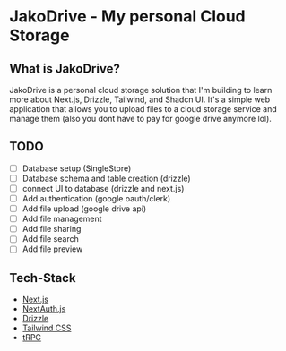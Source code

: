 # JakoDrive - My personal Cloud Storage 

## What is JakoDrive?

JakoDrive is a personal cloud storage solution that I'm building to learn more about Next.js, Drizzle, Tailwind, and Shadcn UI. It's a simple web application that allows you to upload files to a cloud storage service and manage them (also you dont have to pay for google drive anymore lol).

## TODO

- [ ] Database setup (SingleStore)
- [ ] Database schema and table creation (drizzle)
- [ ] connect UI to database (drizzle and next.js)
- [ ] Add authentication (google oauth/clerk)
- [ ] Add file upload (google drive api)
- [ ] Add file management
- [ ] Add file sharing
- [ ] Add file search
- [ ] Add file preview

## Tech-Stack

- [Next.js](https://nextjs.org)
- [NextAuth.js](https://next-auth.js.org)
- [Drizzle](https://orm.drizzle.team)
- [Tailwind CSS](https://tailwindcss.com)
- [tRPC](https://trpc.io)
